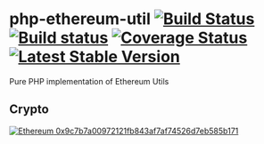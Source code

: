 # php-ethereum-util [![Build Status](https://travis-ci.org/kornrunner/php-ethereum-util.svg?branch=master)](https://travis-ci.org/kornrunner/php-ethereum-util) [![Build status](https://ci.appveyor.com/api/projects/status/d1qm90h668elbtc4/branch/master?svg=true)](https://ci.appveyor.com/project/kornrunner/php-ethereum-util/branch/master) [![Coverage Status](https://coveralls.io/repos/github/kornrunner/php-ethereum-util/badge.svg?branch=master)](https://coveralls.io/github/kornrunner/php-ethereum-util?branch=master) [![Latest Stable Version](https://poser.pugx.org/kornrunner/ethereum-util/v/stable)](https://packagist.org/packages/kornrunner/ethereum-util)

Pure PHP implementation of Ethereum Utils

## Crypto

[![Ethereum](https://user-images.githubusercontent.com/725986/61891022-0d0c7f00-af09-11e9-829f-096c039bbbfa.png) 0x9c7b7a00972121fb843af7af74526d7eb585b171][Ethereum]

[Ethereum]: https://etherscan.io/address/0x9c7b7a00972121fb843af7af74526d7eb585b171 "Donate with Ethereum"
